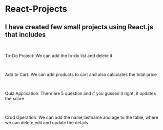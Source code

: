 # React-Projects
<h2>I have created few small projects using React.js that includes</h2><br>
<p>To-Do Project: We can add the to-do list and delete it</p><br>
<p>Add to Cart: We can add products to cart and also calculates the total price</p><br>
<p>Quiz Application: There are 5 question and if you gussed it right, it updates the score</p><br>
<p>Crud Operation: We can add the name,lastname and age to the table, where we can delete,edit and update the details</p><br>

